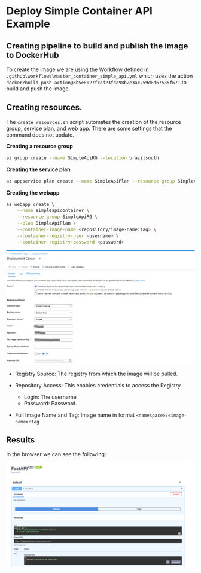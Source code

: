 # Deploy Simple Container API Example

## Creating pipeline to build and publish the image to DockerHub

To create the image we are using the Workflow defined in `.github\workflows\master_container_simple_api.yml` which uses the action `docker/build-push-action@3b5e8027fcad23fda98b2e3ac259d8d67585f671` to build and push the image.

## Creating resources. 

The `create_resources.sh` script automates the creation of the resource group, service plan, and web app. There are some settings that the command does not update.

**Creating a resource group**

```bash
az group create --name SimpleApiRG --location brazilsouth
```

**Creating the service plan**
```bash
az appservice plan create --name SimpleApiPlan --resource-group SimpleApiRG --sku S1 --is-linux
```

**Creating the webapp**

```bash
az webapp create \
    --name simpleapicontainer \
    --resource-group SimpleApiRG \
    --plan SimpleApiPlan \
    --container-image-name <repository/image-name:tag> \
    --container-registry-user <username> \
    --container-registry-password <password>
```

![alt text](image.png)

* Registry Source: The registry from which the image will be pulled. 
* Repository Access: This enables credentials to access the Registry
    * Login: The username
    * Password: Password.

* Full Image Name and Tag: Image name in format `<namespace>/<image-name>:tag`

## Results
In the browser we can see the following:

![alt text](image-1.png)